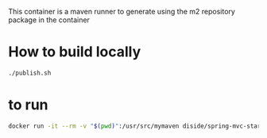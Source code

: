 This container is a maven runner to generate using the m2 repository package in the container

# How to build locally

```bash
./publish.sh
```
# to run

```bash
docker run -it --rm -v "$(pwd)":/usr/src/mymaven diside/spring-mvc-start-archetype-docker mvn archetype:generate -DarchetypeGroupId=com.github.dilbertside -DarchetypeArtifactId=spring-mvc-start-archetype -DarchetypeVersion=5.1.1
```
